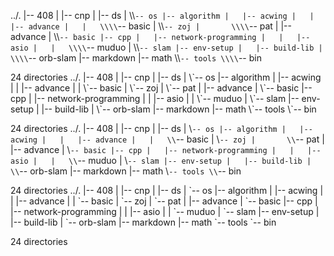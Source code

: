 ../.
|-- 408
|   |-- cnp
|   |-- ds
|   \\\\`-- os
|-- algorithm
|   |-- acwing
|   |   |-- advance
|   |   \\\\`-- basic
|   \\\\`-- zoj
|       \\\\`-- pat
|           |-- advance
|           \\\\`-- basic
|-- cpp
|   |-- network-programming
|   |   |-- asio
|   |   \\\\`-- muduo
|   \\\\`-- slam
|-- env-setup
|   |-- build-lib
|   \\\\`-- orb-slam
|-- markdown
|-- math
\\\\`-- tools
    \\\\`-- bin

24 directories
../.
|-- 408
|   |-- cnp
|   |-- ds
|   \\\`-- os
|-- algorithm
|   |-- acwing
|   |   |-- advance
|   |   \\\`-- basic
|   \\\`-- zoj
|       \\\`-- pat
|           |-- advance
|           \\\`-- basic
|-- cpp
|   |-- network-programming
|   |   |-- asio
|   |   \\\`-- muduo
|   \\\`-- slam
|-- env-setup
|   |-- build-lib
|   \\\`-- orb-slam
|-- markdown
|-- math
\\\`-- tools
    \\\`-- bin

24 directories
../.
|-- 408
|   |-- cnp
|   |-- ds
|   \\`-- os
|-- algorithm
|   |-- acwing
|   |   |-- advance
|   |   \\`-- basic
|   \\`-- zoj
|       \\`-- pat
|           |-- advance
|           \\`-- basic
|-- cpp
|   |-- network-programming
|   |   |-- asio
|   |   \\`-- muduo
|   \\`-- slam
|-- env-setup
|   |-- build-lib
|   \\`-- orb-slam
|-- markdown
|-- math
\\`-- tools
    \\`-- bin

24 directories
../.
|-- 408
|   |-- cnp
|   |-- ds
|   \`-- os
|-- algorithm
|   |-- acwing
|   |   |-- advance
|   |   \`-- basic
|   \`-- zoj
|       \`-- pat
|           |-- advance
|           \`-- basic
|-- cpp
|   |-- network-programming
|   |   |-- asio
|   |   \`-- muduo
|   \`-- slam
|-- env-setup
|   |-- build-lib
|   \`-- orb-slam
|-- markdown
|-- math
\`-- tools
    \`-- bin

24 directories
